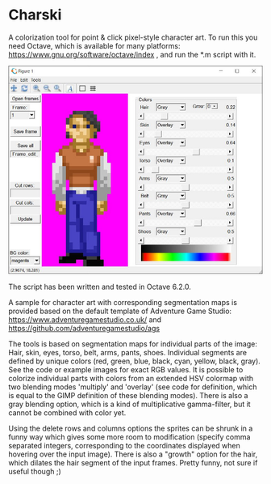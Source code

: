 # Charski
A colorization tool for point &amp; click pixel-style character art. To run this you need Octave, which is available for many platforms: https://www.gnu.org/software/octave/index , and run the *.m script with it.

![Screenshot of Charski](https://github.com/coscholz1984/Charski/blob/main/Screenshot_v1.jpg?raw=true)

The script has been written and tested in Octave 6.2.0.

A sample for character art with corresponding segmentation maps is provided based on the default template of Adventure Game Studio: https://www.adventuregamestudio.co.uk/ and https://github.com/adventuregamestudio/ags

The tools is based on segmentation maps for individual parts of the image: Hair, skin, eyes, torso, belt, arms, pants, shoes. Individual segments are defined by unique colors (red, green, blue, black, cyan, yellow, black, gray). See the code or example images for exact RGB values. It is possible to colorize individual parts with colors from an extended HSV colormap with two blending modes 'multiply' and 'overlay' (see code for definition, which is equal to the GIMP definition of these blending modes). There is also a gray blending option, which is a kind of multiplicative gamma-filter, but it cannot be combined with color yet. 

Using the delete rows and columns options the sprites can be shrunk in a funny way which gives some more room to modification (specify comma separated integers, corresponding to the coordinates displayed when hovering over the input image). There is also a "growth" option for the hair, which dilates the hair segment of the input frames. Pretty funny, not sure if useful though ;)
